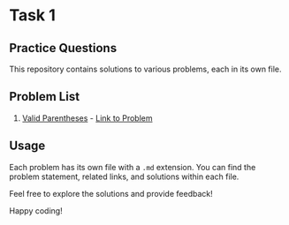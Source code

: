 # Task 1

## Practice Questions

This repository contains solutions to various problems, each in its own file.

## Problem List

1. [Valid Parentheses](Valid_Parentheses.md) - [Link to Problem](https://leetcode.com/problems/valid-parentheses/)

## Usage

Each problem has its own file with a `.md` extension. You can find the problem statement, related links, and solutions within each file.

Feel free to explore the solutions and provide feedback!

Happy coding!
